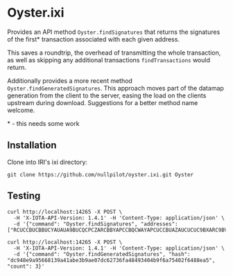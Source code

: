 # Oyster.ixi

Provides an API method `Oyster.findSignatures` that returns the signatures of the first* transaction associated with each given address.

This saves a roundtrip, the overhead of transmitting the whole transaction, as well as skipping any additional transactions `findTransactions` would return.

Additionally provides a more recent method `Oyster.findGeneratedSignatures`. This approach moves part of the datamap generation from the client to the server, easing the load on the clients upstream during download. Suggestions for a better method name welcome.

\* \- this needs some work

## Installation

Clone into IRI's ixi directory:

    git clone https://github.com/nullpilot/oyster.ixi.git Oyster

## Testing

    curl http://localhost:14265 -X POST \
      -H 'X-IOTA-API-Version: 1.4.1' -H 'Content-Type: application/json' \
      -d '{"command": "Oyster.findSignatures", "addresses": ["RCUCCBUCBBUCYAUAUA9BUCQCPCZARCBBYAPCCBQCWAYAPCUCCBUAZAUCUCUC9BXARC9BVAABTCUASCQCB"]}'

    curl http://localhost:14265 -X POST \
      -H 'X-IOTA-API-Version: 1.4.1' -H 'Content-Type: application/json' \
      -d '{"command": "Oyster.findGeneratedSignatures", "hash": "dc948e9a95668139a41abe3b9ae07dc62736fa48493404b9f6a75402f6488ea5", "count": 3}'
